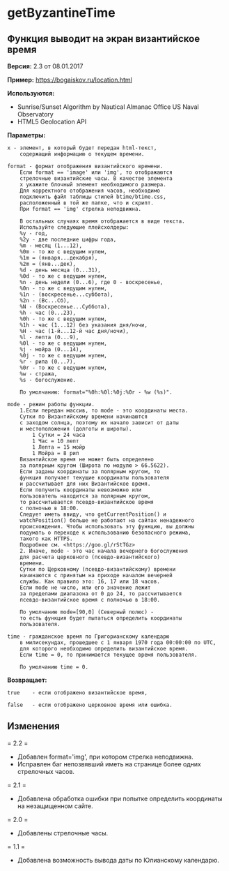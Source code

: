 # getByzantineTime ## Функция выводит на экран византийское время**Версия:** 2.3 от 08.01.2017**Пример:** <https://bogaiskov.ru/location.html>**Используются:***  Sunrise/Sunset Algorithm by Nautical Almanac Office US Naval Observatory*  HTML5 Geolocation API**Параметры:**	x - элемент, в который будет передан html-текст, 		содержащий информацию о текущем времени.			format - формат отображения византийского времени.		Если format == 'image' или 'img', то отображаются 		стрелочные византийские часы. В качестве элемента 		x укажите блочный элемент необходимого размера.		Для корректного отображения часов, необходимо		подключить файл таблицы стилей btime/btime.css, 		расположенный в той же папке, что и скрипт.		При format == 'img' стрелка неподвижна.				В остальных случаях время отображается в виде текста.		Используйте следующие плейсхолдеры:		%y - год,		%2y - две последние цифры года,		%m - месяц (1...12),		%0m - то же с ведущим нулем,		%1m = (января...декабря),		%2m = (янв...дек),		%d - день месяца (0...31),		%0d - то же с ведущим нулем,		%n - день недели (0...6), где 0 - воскресенье,		%0n - то же с ведущим нулем,		%1n - (воскресенье...суббота),		%2n - (Вс...Сб),		%N - (Воскресенье...Суббота),		%h - час (0...23),		%0h - то же с ведущим нулем,		%1h - час (1...12) без указания дня/ночи,		%H - час (1-й...12-й час дня/ночи),		%l - лепта (0...9),		%0l - то же с ведущим нулем,		%j - мойра (0...14),		%0j - то же с ведущим нулем,		%r - рипа (0...7),		%0r - то же с ведущим нулем,		%w - стража,		%s - богослужение.			По умолчанию: format="%0h:%0l:%0j:%0r - %w (%s)".			mode - режим работы функции. 		1.Если передан массив, то mode - это координаты места. 		Сутки по Византийскому времени начинаются 		с заходом солнца, поэтому их начало зависит от даты 		и местоположения (долготы и широты).			1 Сутки = 24 часа			1 Час = 10 лепт			1 Лепта = 15 мойр			1 Мойра = 8 рип		Византийское время не может быть определено 		за полярным кругом (Широта по модулю > 66.5622).		Если заданы координаты за полярным кругом, то 		функция получает текущие координаты пользователя		и рассчитывает для них Византийское время. 		Если получить координаты невозможно или 		пользователь находится за полярным кругом, 		то рассчитывается псевдо-византийское время 		с полночью в 18:00.		Следует иметь ввиду, что getCurrentPosition() и 		watchPosition() больше не работают на сайтах ненадежного 		происхождения. Чтобы использовать эту функцию, вы должны 		подумать о переходе к использованию безопасного режима, 		такого как HTTPS. 		Подробнее см. <https://goo.gl/rStTGz>		2. Иначе, mode - это час начала вечернего богослужения		для расчета церковного (псевдо-византийского) 		времени.		Сутки по Церковному (псевдо-византийскому) времени 		начинаются с принятым на приходе началом вечерней 		службы. Как правило это: 16, 17 или 18 часов.		Если mode не число, или его значение лежит 		за пределами диапазона от 0 до 24, то рассчитывается 		псевдо-византийское время с полночью в 18:00.				По умолчанию mode=[90,0] (Северный полюс) - 		то есть функция будет пытаться определить координаты 		пользователя.			time - гражданское время по Григорианскому календарю 		в милисекундах, прошедшее с 1 января 1970 года 00:00:00 по UTC, 		для которого необходимо определить византийское время.		Если time = 0, то принимается текущее время пользователя.				По умолчанию time = 0.		**Возвращает:**	true 	- если отображено византийское время,	false 	- если отображено церковное время или ошибка.## Изменения ##= 2.2 =* Добавлен format='img', при котором стрелка неподвижна.* Исправлен баг непозвявший иметь на странице более одних стрелочных часов.= 2.1 =* Добавлена обработка ошибки при попытке определить координаты на незащищенном сайте.= 2.0 =* Добавлены стрелочные часы.= 1.1 =* Добавлена возможность вывода даты по Юлианскому календарю.
